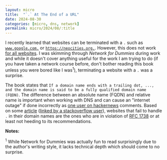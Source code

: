 ```yaml
---
layout: micro
title:  "`.` At The End of a URL"
date: 2024-08-30
categories: [micro, dns, network]
permalink: micro/2024/08/:title
---
```


I recently learned that websites can be terminated with a `.` such as [`www.google.com.`](www.google.com.) or [`https://neocities.org.`](https://neocities.org.). 
However, this does not work [for all websites](https://jvns.ca/blog/2022/09/12/why-do-domain-names-end-with-a-dot-/). I was skimming through *Network for Dummies* 
during work and while it doesn't cover anything useful for the work I am trying to do (if you have taken a network course before, don't bother reading this book unless 
you were bored like I was<sup>1</sup>), terminating a website with a `.` was a surprise. 

The book states that `If a domain name ends with a trailing dot, ..., and the domain name is said to be a fully qualified domain name (FQDN)`.
The difference between an absolute name (FQDN) and relative name is important when working with DNS and can cause an "internet outage" if 
done incorrectly as [one user on hackernews](https://news.ycombinator.com/item?id=32862913) comments. Based on some [article](http://www.dns-sd.org/trailingdotsindomainnames.html) 
([linked by a stackoverflow user](https://stackoverflow.com/questions/36931853/if-there-exists-a-dot-after-com-is-it-a-valid-url)), websites that fail 
to handle `.` in their domain names are the ones who are in violation of [RFC 1738](http://www.ietf.org/rfc/rfc1738.txt) or at least not heeding 
to its recommendations.


**Notes:**

<sup>1</sup> While Network for Dummies was actually fun to read surprisingly due to the author's writing style, it lacks technical depth which should come to no surprise.

